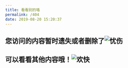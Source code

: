 ```yaml
---
title: 看看别的咯
permalink: /404
date: 2019-08-20 15:20:37
---
```


## 您访问的内容暂时遗失或者删除了![忧伤](https://emojipedia-us.s3.dualstack.us-west-1.amazonaws.com/thumbs/72/apple/198/disappointed-but-relieved-face_1f625.png)

## 可以看看其他内容哦！![欢快](https://emojipedia-us.s3.dualstack.us-west-1.amazonaws.com/thumbs/72/apple/198/smiling-face-with-open-mouth_1f603.png)

